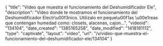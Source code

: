 {
    "title": "Video que muestra el funcionamiento del Deshumidificador Ele",
    "description": "Video donde te mostramos el funcionamiento del Deshumidificador Electr\u00f3nico. Utilizalo en peque\u00f1as \u00e1reas que contengan humedad como: closets, alacenas, cajon...",
    "videoid": "134104",
    "date_created": "1385165258",
    "date_modified": "1418181112",
    "type": "captivate",
    "layout": "video",
    "url": "\/v\/video-que-muestra-el-funcionamiento-del-deshumidificador-ele\/134104"
}